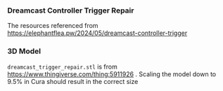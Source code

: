 ### Dreamcast Controller Trigger Repair
The resources referenced from https://elephantflea.pw/2024/05/dreamcast-controller-trigger

### 3D Model
`dreamcast_trigger_repair.stl` is from https://www.thingiverse.com/thing:5911926 . Scaling the model down to 9.5% in Cura
should result in the correct size